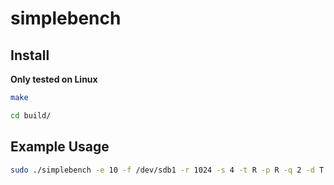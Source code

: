 # simplebench


## Install

**Only tested on Linux** 

```bash
make

cd build/
```

## Example Usage

```bash
sudo ./simplebench -e 10 -f /dev/sdb1 -r 1024 -s 4 -t R -p R -q 2 -d T -o /tmp/test.tr
```
